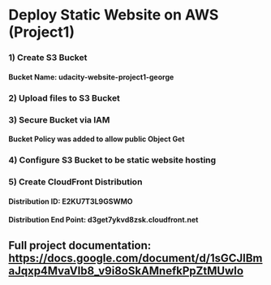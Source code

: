 # Deploy Static Website on AWS (Project1)

### 1) Create S3 Bucket
#### Bucket Name: udacity-website-project1-george
### 2) Upload files to S3 Bucket
### 3) Secure Bucket via IAM
#### Bucket Policy was added to allow public Object Get
### 4) Configure S3 Bucket to be static website hosting 
### 5) Create CloudFront Distribution
#### Distribution ID: E2KU7T3L9GSWMO
#### Distribution End Point: d3get7ykvd8zsk.cloudfront.net

## Full project documentation: https://docs.google.com/document/d/1sGCJIBmaJqxp4MvaVlb8_v9i8oSkAMnefkPpZtMUwIo
